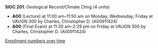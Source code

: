 **SIOC 201**: Geological Record/Climate Chng (4 units)

- **A00** (Lecture) at 11:00 am–11:50 am on Monday, Wednesday, Friday at VAUGN 300 by Charles, Christopher D. (A00911424)
- **A00** (Final Exam) at 11:30 am–2:29 pm on Friday at VAUGN 300 by Charles, Christopher D. (A00911424)

[Enrollment numbers over time](./SIOC201.tsv)
